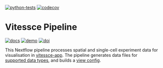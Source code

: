 [![python-tests](https://github.com/haniffalab/vitessce-pipeline/actions/workflows/tests-python.yml/badge.svg)](https://github.com/haniffalab/vitessce-pipeline/actions/workflows/tests-python.yml)
[![codecov](https://codecov.io/gh/haniffalab/vitessce-pipeline/branch/main/graph/badge.svg?token=7HQVFH08WJ)](https://codecov.io/gh/haniffalab/vitessce-pipeline/branch/main)

# Vitessce Pipeline

[![docs](https://img.shields.io/badge/Documentation-online-blue)](https://haniffalab.github.io/vitessce-pipeline)
[![demo](https://img.shields.io/badge/Demos-view-blue)](https://haniffalab.github.io/vitessce-pipeline/demos.html)
[![doi](https://zenodo.org/badge/DOI/10.5281/zenodo.7405818.svg)](https://doi.org/10.5281/zenodo.7405818)

This Nextflow pipeline processes spatial and single-cell experiment data for visualisation in [vitessce-app](https://github.com/haniffalab/vitessce-app). The pipeline generates data files for [supported data types](http://vitessce.io/docs/data-types-file-types/), and builds a [view config](http://vitessce.io/docs/view-config-json/).
